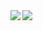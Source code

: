 
<a href="https://github.com/TalbotGooday">
  <img align="left" src="https://github-readme-stats.vercel.app/api?username=TalbotGooday&theme=graywhite&hide_title=true" />
</a>
<a href="https://github.com/TalbotGooday">  
  <img align="left" src="https://github-readme-stats.vercel.app/api/top-langs?username=TalbotGooday&theme=graywhite" /
</a>
